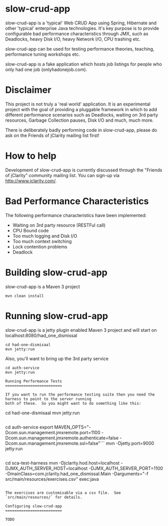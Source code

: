 slow-crud-app
=============

slow-crud-app is a 'typical' Web CRUD App using Spring, Hibernate and other 'typical' enterprise Java technologies. 
It's key purpose is to provide configurable bad performance characteristics through JMX, such as Deadlocks, heavy 
Disk I/O, heavy Network I/O, CPU trashing etc.

slow-crud-app can be used for testing performance theories, teaching, performance tuning workshops etc.

slow-crud-app is a fake application which hosts job listings for people who only had one job (onlyhadonejob.com).

Disclaimer
==========

This project is not truly a 'real world' application. It is an experimental project with the goal of providing a 
pluggable framework in which to add different performance scenarios such as Deadlocks, waiting on 3rd party resources, 
Garbage Collection pauses, Disk I/O and much, much more.

There is deliberately badly performing code in slow-crud-app, please do ask on the Friends of jClarity mailing list first!

How to help
===========

Development of slow-crud-app is currently discussed through the "Friends of jClarity" community mailing list. You can sign-up 
via http://www.jclarity.com/.

Bad Performance Characteristics
===============================

The following performance characteristics have been implemented:

* Waiting on 3rd party resource (RESTFul call)
* CPU Bound code
* Too much logging and Disk I/O
* Too much context switching
* Lock contention problems
* Deadlock

Building slow-crud-app
=====================

slow-crud-app is a Maven 3 project

```mvn clean install```

Running slow-crud-app
=====================
   
slow-crud-app is a jetty plugin enabled Maven 3 project and will start on localhost:8080/had_one_dismissal

```
cd had-one-dismisaal
mvn jetty:run
```

Also, you'll want to bring up the 3rd party service

```
cd auth-service
mvn jetty:run

Running Performance Tests
=========================

If you want to run the performance testing suite then you need the harness to point to the server running
both of these.  So you might want to do something like this:

```
cd had-one-dismisaal
mvn jetty:run
```

```
cd auth-service
export MAVEN_OPTS="-Dcom.sun.management.jmxremote.port=1100 -Dcom.sun.management.jmxremote.authenticate=false -Dcom.sun.management.jmxremote.ssl=false"```
mvn -Djetty.port=9000 jetty:run
```
```
cd sca-test-harness
mvn -Djclarity.hod.host=localhost -DJMX_AUTH_SERVER_HOST=localhost -DJMX_AUTH_SERVER_PORT=1100 -DmainClass=com.jclarity.had_one_dismissal.Main -Darguments="-f src/main/resources/exercises.csv" exec:java
```

The exercises are customisable via a csv file.  See `src/main/resources/` for details.

Configuring slow-crud-app
=========================

TODO
